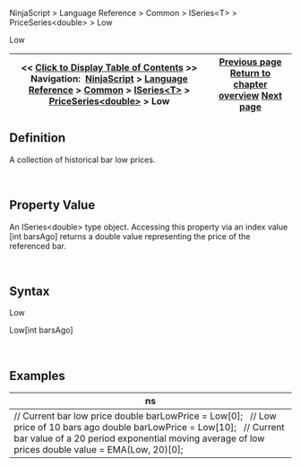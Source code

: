 ﻿


NinjaScript \> Language Reference \> Common \> ISeries\<T\> \> PriceSeries\<double\> \> Low






















Low







| \<\< [Click to Display Table of Contents](low.md) \>\> **Navigation:**     [NinjaScript](ninjascript.md) \> [Language Reference](language_reference_wip.md) \> [Common](common.md) \> [ISeries\<T\>](iseriest.md) \> [PriceSeries\<double\>](priceseries.md) \> Low | [Previous page](inputs.md) [Return to chapter overview](priceseries.md) [Next page](lows.md) |
| --- | --- |











## Definition


A collection of historical bar low prices.


 


## Property Value


An ISeries\<double\> type object. Accessing this property via an index value \[int barsAgo] returns a double value representing the price of the referenced bar.


 


## Syntax


Low  

Low\[int barsAgo]


 


## 


## Examples




| ns |
| --- |
| // Current bar low price double barLowPrice \= Low\[0];   // Low price of 10 bars ago double barLowPrice \= Low\[10];   // Current bar value of a 20 period exponential moving average of low prices double value \= EMA(Low, 20)\[0]; |



 








